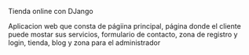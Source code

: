 Tienda online con DJango

Aplicacion web que consta de págiina principal, página donde el cliente puede mostar sus servicios, formulario de contacto, zona de registro y login, tienda, blog y zona para el administrador
